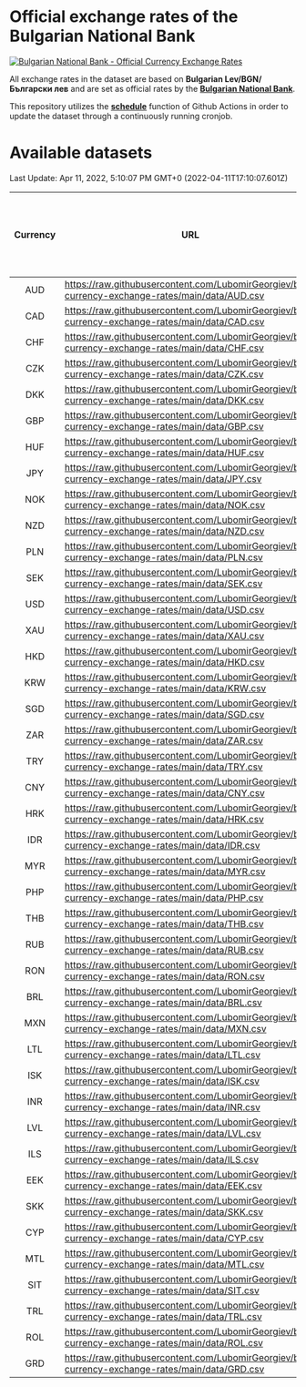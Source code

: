 # Official exchange rates of the Bulgarian National Bank

[![Bulgarian National Bank - Official Currency Exchange Rates](https://github.com/LubomirGeorgiev/bnb-currency-exchange-rates/actions/workflows/update-rates.yml/badge.svg?branch=main)](https://github.com/LubomirGeorgiev/bnb-currency-exchange-rates/actions/workflows/update-rates.yml)

All exchange rates in the dataset are based on **Bulgarian Lev/BGN/Български лев** and are set as official rates by the [**Bulgarian National Bank**](https://www.bnb.bg/Statistics/StExternalSector/StExchangeRates/StERForeignCurrencies/index.htm?toLang=_EN).

This repository utilizes the [**schedule**](https://docs.github.com/en/actions/reference/events-that-trigger-workflows) function of Github Actions in order to update the dataset through a continuously running cronjob.

# Available datasets

<!-- START LINKS (DO NOT EVER FU*ING DELETE THIS COMMENT FOR THE LOVE OF YOUR LIFE!!! IF YOU ARE CURIOS HOW IT WORKS, YOU CAN HAVE A LOOK AT ./src/updateReadme.ts) -->

Last Update: Apr 11, 2022, 5:10:07 PM GMT+0 (2022-04-11T17:10:07.601Z)

| Currency | URL                                                                                             | Number of records | Number of missing days that were filled in |
| :------: | ----------------------------------------------------------------------------------------------- | :---------------: | :----------------------------------------: |
|   AUD    | https://raw.githubusercontent.com/LubomirGeorgiev/bnb-currency-exchange-rates/main/data/AUD.csv |       8101        |                    2501                    |
|   CAD    | https://raw.githubusercontent.com/LubomirGeorgiev/bnb-currency-exchange-rates/main/data/CAD.csv |       8101        |                    2501                    |
|   CHF    | https://raw.githubusercontent.com/LubomirGeorgiev/bnb-currency-exchange-rates/main/data/CHF.csv |       8101        |                    2501                    |
|   CZK    | https://raw.githubusercontent.com/LubomirGeorgiev/bnb-currency-exchange-rates/main/data/CZK.csv |       8101        |                    2501                    |
|   DKK    | https://raw.githubusercontent.com/LubomirGeorgiev/bnb-currency-exchange-rates/main/data/DKK.csv |       8101        |                    2501                    |
|   GBP    | https://raw.githubusercontent.com/LubomirGeorgiev/bnb-currency-exchange-rates/main/data/GBP.csv |       8101        |                    2501                    |
|   HUF    | https://raw.githubusercontent.com/LubomirGeorgiev/bnb-currency-exchange-rates/main/data/HUF.csv |       8101        |                    2501                    |
|   JPY    | https://raw.githubusercontent.com/LubomirGeorgiev/bnb-currency-exchange-rates/main/data/JPY.csv |       8101        |                    2501                    |
|   NOK    | https://raw.githubusercontent.com/LubomirGeorgiev/bnb-currency-exchange-rates/main/data/NOK.csv |       8101        |                    2501                    |
|   NZD    | https://raw.githubusercontent.com/LubomirGeorgiev/bnb-currency-exchange-rates/main/data/NZD.csv |       8101        |                    2501                    |
|   PLN    | https://raw.githubusercontent.com/LubomirGeorgiev/bnb-currency-exchange-rates/main/data/PLN.csv |       8101        |                    2501                    |
|   SEK    | https://raw.githubusercontent.com/LubomirGeorgiev/bnb-currency-exchange-rates/main/data/SEK.csv |       8101        |                    2501                    |
|   USD    | https://raw.githubusercontent.com/LubomirGeorgiev/bnb-currency-exchange-rates/main/data/USD.csv |       8101        |                    2501                    |
|   XAU    | https://raw.githubusercontent.com/LubomirGeorgiev/bnb-currency-exchange-rates/main/data/XAU.csv |       8101        |                    2503                    |
|   HKD    | https://raw.githubusercontent.com/LubomirGeorgiev/bnb-currency-exchange-rates/main/data/HKD.csv |       7799        |                    2410                    |
|   KRW    | https://raw.githubusercontent.com/LubomirGeorgiev/bnb-currency-exchange-rates/main/data/KRW.csv |       7799        |                    2410                    |
|   SGD    | https://raw.githubusercontent.com/LubomirGeorgiev/bnb-currency-exchange-rates/main/data/SGD.csv |       7799        |                    2410                    |
|   ZAR    | https://raw.githubusercontent.com/LubomirGeorgiev/bnb-currency-exchange-rates/main/data/ZAR.csv |       7799        |                    2410                    |
|   TRY    | https://raw.githubusercontent.com/LubomirGeorgiev/bnb-currency-exchange-rates/main/data/TRY.csv |       6281        |                    1940                    |
|   CNY    | https://raw.githubusercontent.com/LubomirGeorgiev/bnb-currency-exchange-rates/main/data/CNY.csv |       6161        |                    1904                    |
|   HRK    | https://raw.githubusercontent.com/LubomirGeorgiev/bnb-currency-exchange-rates/main/data/HRK.csv |       6161        |                    1904                    |
|   IDR    | https://raw.githubusercontent.com/LubomirGeorgiev/bnb-currency-exchange-rates/main/data/IDR.csv |       6161        |                    1904                    |
|   MYR    | https://raw.githubusercontent.com/LubomirGeorgiev/bnb-currency-exchange-rates/main/data/MYR.csv |       6161        |                    1904                    |
|   PHP    | https://raw.githubusercontent.com/LubomirGeorgiev/bnb-currency-exchange-rates/main/data/PHP.csv |       6161        |                    1904                    |
|   THB    | https://raw.githubusercontent.com/LubomirGeorgiev/bnb-currency-exchange-rates/main/data/THB.csv |       6161        |                    1904                    |
|   RUB    | https://raw.githubusercontent.com/LubomirGeorgiev/bnb-currency-exchange-rates/main/data/RUB.csv |       6120        |                    1891                    |
|   RON    | https://raw.githubusercontent.com/LubomirGeorgiev/bnb-currency-exchange-rates/main/data/RON.csv |       6102        |                    1886                    |
|   BRL    | https://raw.githubusercontent.com/LubomirGeorgiev/bnb-currency-exchange-rates/main/data/BRL.csv |       5191        |                    1607                    |
|   MXN    | https://raw.githubusercontent.com/LubomirGeorgiev/bnb-currency-exchange-rates/main/data/MXN.csv |       5191        |                    1607                    |
|   LTL    | https://raw.githubusercontent.com/LubomirGeorgiev/bnb-currency-exchange-rates/main/data/LTL.csv |       5155        |                    1584                    |
|   ISK    | https://raw.githubusercontent.com/LubomirGeorgiev/bnb-currency-exchange-rates/main/data/ISK.csv |       5099        |                    1577                    |
|   INR    | https://raw.githubusercontent.com/LubomirGeorgiev/bnb-currency-exchange-rates/main/data/INR.csv |       4824        |                    1493                    |
|   LVL    | https://raw.githubusercontent.com/LubomirGeorgiev/bnb-currency-exchange-rates/main/data/LVL.csv |       4790        |                    1470                    |
|   ILS    | https://raw.githubusercontent.com/LubomirGeorgiev/bnb-currency-exchange-rates/main/data/ILS.csv |       4098        |                    1272                    |
|   EEK    | https://raw.githubusercontent.com/LubomirGeorgiev/bnb-currency-exchange-rates/main/data/EEK.csv |       4000        |                    1226                    |
|   SKK    | https://raw.githubusercontent.com/LubomirGeorgiev/bnb-currency-exchange-rates/main/data/SKK.csv |       2970        |                    912                     |
|   CYP    | https://raw.githubusercontent.com/LubomirGeorgiev/bnb-currency-exchange-rates/main/data/CYP.csv |       2906        |                    890                     |
|   MTL    | https://raw.githubusercontent.com/LubomirGeorgiev/bnb-currency-exchange-rates/main/data/MTL.csv |       2604        |                    799                     |
|   SIT    | https://raw.githubusercontent.com/LubomirGeorgiev/bnb-currency-exchange-rates/main/data/SIT.csv |       2544        |                    780                     |
|   TRL    | https://raw.githubusercontent.com/LubomirGeorgiev/bnb-currency-exchange-rates/main/data/TRL.csv |       1818        |                    559                     |
|   ROL    | https://raw.githubusercontent.com/LubomirGeorgiev/bnb-currency-exchange-rates/main/data/ROL.csv |       1697        |                    524                     |
|   GRD    | https://raw.githubusercontent.com/LubomirGeorgiev/bnb-currency-exchange-rates/main/data/GRD.csv |        361        |                    109                     |

<!-- END LINKS (DO NOT EVER FU*ING DELETE THIS COMMENT FOR THE LOVE OF YOUR LIFE!!! IF YOU ARE CURIOS HOW IT WORKS, YOU CAN HAVE A LOOK AT ./src/updateReadme.ts) -->
